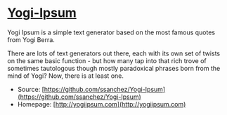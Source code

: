 # [Yogi-Ipsum](http://yogiipsum.com)

Yogi Ipsum is a simple text generator based on the most famous quotes from Yogi Berra.

There are lots of text generators out there, each with its own set of twists on the same basic function - but how many tap into that rich trove of sometimes tautologous though mostly paradoxical phrases born from the mind of Yogi? Now, there is at least one.

* Source: [https://github.com/ssanchez/Yogi-Ipsum](https://github.com/ssanchez/Yogi-Ipsum)
* Homepage: [http://yogiipsum.com](http://yogiipsum.com)
